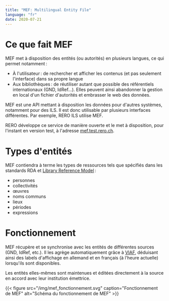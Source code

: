 ```yaml
---
title: "MEF: Multilingual Entity File"
language: "fr"
date: 2020-07-21
---
```


# Ce que fait MEF

MEF met à disposition des entités (ou autorités) en plusieurs langues, ce qui permet notamment :

* À l'utilisateur : de rechercher et afficher les contenus (et pas seulement l'interface) dans sa propre langue
* Aux bibliothèques : de réutiliser autant que possible des référentiels internationaux (GND, IdRef…). Elles peuvent ainsi abandonner la gestion en local d'un fichier d'autorités et embrasser le web des données.

MEF est une API mettant à disposition les données pour d'autres systèmes, notamment pour des ILS. Il est donc utilisable par plusieurs interfaces différentes. Par exemple, RERO ILS utilise MEF.

RERO développe ce service de manière ouverte et le met à disposition, pour l'instant en version test, à l'adresse [mef.test.rero.ch](https://mef.test.rero.ch "Le service MEF, accessible librement").

# Types d'entités

MEF contiendra à terme les types de ressources tels que spécifiés dans les standards RDA et [Library Reference Model](https://www.ifla.org/publications/node/11412 "Library Reference Model, sur le site de l'IFLA") :

* personnes
* collectivités
* œuvres
* noms communs
* lieux
* périodes
* expressions

# Fonctionnement

MEF récupère et se synchronise avec les entités de différentes sources (GND, IdRef, etc.). Il les agrège automatiquement grâce à [VIAF](https://viaf.org "Site web du Virtual International Authority File"), déduisant ainsi des labels d'affichage en allemand et en français (à l'heure actuelle) lorsqu'ils sont disponibles.

Les entités elles-mêmes sont maintenues et éditées directement à la source en accord avec leur institution émettrice.

{{< figure src="/img/mef_fonctionnement.svg" caption="Fonctionnement de MEF" alt="Schéma du fonctionnement de MEF" >}}
